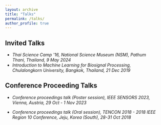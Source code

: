 ```yaml
---
layout: archive
title: "Talks"
permalink: /talks/
author_profile: true
---
```


Invited Talks
------
* *Thai Science Camp '16, National Science Museum (NSM), Pathum Thani, Thailand, 9 May 2024*
* *Introduction to Machine Learning for Biosignal Processing, Chulalongkorn University, Bangkok, Thailand, 21 Dec 2019*

Conference Proceeding Talks
------
* *Conference proceedings talk (Poster session), IEEE SENSORS 2023, Vienna, Austria, 29 Oct - 1 Nov 2023*

* *Conference proceedings talk (Oral session), TENCON 2018 - 2018 IEEE Region 10 Conference, Jeju, Korea (South), 28-31 Oct 2018*

<!-- {% for post in site.talks reversed %}
  {% include archive-single-talk.html %}
{% endfor %} -->